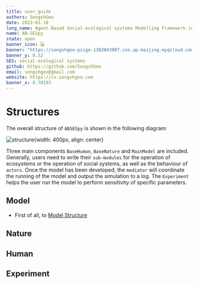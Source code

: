 ```yaml
---
title: user_guide
authors: SongshGeo
date: 2023-01-10
long_name: Agent-Based Social-ecological systems Modelling Framework in Python
name: AB-SESpy
state: open
banner_icon: 💻
banner: "https://songshgeo-picgo-1302043007.cos.ap-beijing.myqcloud.com/uPic/abses_github_repo.svg"
banner_y: 0.52
SES: social-ecological systems
github: https://github.com/SongshGeo
email: songshgeo@gmail.com
website: https://cv.songshgeo.com
banner_x: 0.70193
---
```

# Structures

The overall structure of `ABSESpy` is shown in the following diagram:

![structure](https://songshgeo-picgo-1302043007.cos.ap-beijing.myqcloud.com/uPic/structure.png){width: 400px, align: center}

Three main components `BaseHuman`, `BaseNature` and `MainModel` are included. Generally, users need to write their `sub-modules` for the operation of ecosystems or the operation of social systems, as well as the behaviour of `actors`. Once the model has been developed, the `mediator` will coordinate the running of the model and output the simulation to a log. The `Experiment` helps the user run the model to perform sensitivity of specific parameters.

## Model

- First of all, to [Model Structure](#TODO)

## Nature

## Human

## Experiment
